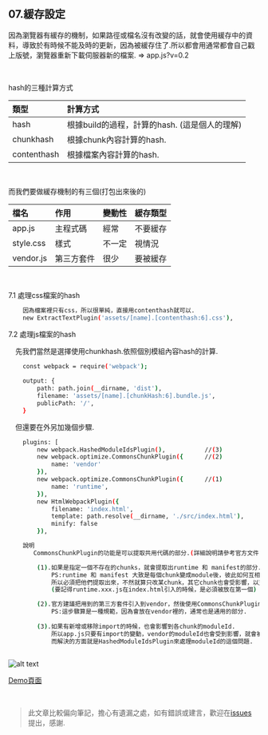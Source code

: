 ## 07.緩存設定   

因為瀏覽器有緩存的機制，如果路徑或檔名沒有改變的話，就會使用緩存中的資料，導致於有時候不能及時的更新，因為被緩存住了.所以都會用通常都會自己戳上版號，瀏覽器重新下載伺服器新的檔案. =>  app.js?v=0.2

<br />

hash的三種計算方式  

| 類型 | 計算方式 |
| :------| :------|
| hash |根據build的過程，計算的hash. (這是個人的理解)|
| chunkhash |根據chunk內容計算的hash.|
| contenthash |根據檔案內容計算的hash.|

<br />

而我們要做緩存機制的有三個(打包出來後的)

| 檔名 | 作用 |變動性 | 緩存類型 |
| :------| :------|:------| :------|
| app.js |主程式碼| 經常 | 不要緩存 |
| style.css|樣式| 不一定 | 視情況 |
| vendor.js|第三方套件| 很少 | 要被緩存 |


<br />

7.1 處理css檔案的hash
```sh   
    因為檔案裡只有css，所以很單純，直接用contenthash就可以.
    new ExtractTextPlugin('assets/[name].[contenthash:6].css'),
```

7.2 處理js檔案的hash

&emsp;先我們當然是選擇使用chunkhash.依照個別模組內容hash的計算.  
```sh 
    const webpack = require('webpack');
    
    output: {
        path: path.join(__dirname, 'dist'),
        filename: 'assets/[name].[chunkHash:6].bundle.js',
        publicPath: '/',
    }
```
&emsp;但還要在外另加幾個步驟.
```sh 
    plugins: [
        new webpack.HashedModuleIdsPlugin(),           //(3)
        new webpack.optimize.CommonsChunkPlugin({      //(2)
            name: 'vendor'
        }),
        new webpack.optimize.CommonsChunkPlugin({      //(1)
            name: 'runtime',
        }),
        new HtmlWebpackPlugin({
            filename: 'index.html',
            template: path.resolve(__dirname, './src/index.html'),
            minify: false
        }),

    說明
       CommonsChunkPlugin的功能是可以提取共用代碼的部分.(詳細說明請參考官方文件)

        (1).如果是指定一個不存在的chunks，就會提取出runtime 和 manifest的部分.
            PS:runtime 和 manifest 大致是每個chunk變成module後，彼此如何互相交流的部分.
            所以必須把他們提取出來，不然就算只改某chunk，其它chunk也會受影響，以至於用了[chunkHash]也是無效.
            (要記得runtime.xxx.js在index.html引入的時候，是必須被放在第一個)

        (2).官方建議把用到的第三方套件引入到vendor，然後使用CommonsChunkPlugin做處理.
            PS:這步驟算是一種規範，因為會放在vendor裡的，通常也是通用的部分.
        
        (3).如果有新增或移除import的時候，也會影響到各chunk的moduleId.
            所以app.js只要有import的變動，vendor的moduleId也會受到影響，就會被重新計算chunkhash.
            而解決的方面就是HashedModuleIdsPlugin來處理moduleId的這個問題.
       
```

![alt text](https://3.bp.blogspot.com/-oI0niK8vX5E/WZAjrgcaT5I/AAAAAAAAA0o/MmtZTA4t8q4zQSSOczSg6nRCw2-MNv1EgCLcBGAs/s1600/%25E8%259E%25A2%25E5%25B9%2595%25E5%25BF%25AB%25E7%2585%25A7%2B2017-08-13%2B%25E4%25B8%258B%25E5%258D%25886.00.48.png"選擇性的標題") 


[Demo頁面](https://jiahongl.github.io/webpack-demo/dist/)  


<br />

> 此文章比較偏向筆記，擔心有遺漏之處，如有錯誤或建言，歡迎在[issues](https://github.com/JiaHongL/webpack-demo/issues) 提出，感謝.